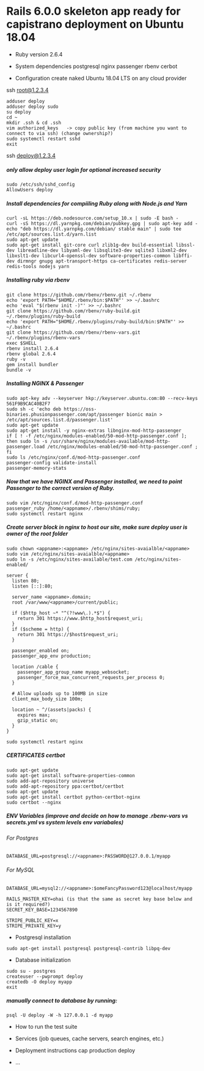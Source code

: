 # Rails 6.0.0 skeleton app ready for capistrano deployment on Ubuntu 18.04

* Ruby version
2.6.4
* System dependencies
postgresql
nginx
passenger
rbenv
cerbot

* Configuration
create naked Ubuntu 18.04 LTS on any cloud provider

ssh root@1.2.3.4
```
adduser deploy
adduser deploy sudo
su deploy
cd ~
mkdir .ssh & cd .ssh
vim authorized_keys   -> copy public key (from machine you want to connect to via ssh) (change ownership?)
sudo systemctl restart sshd
exit
```
ssh deploy@1.2.3.4

##### only allow deploy user login for optional increased security
```
sudo /etc/ssh/sshd_config
AllowUsers deploy
```

##### Install dependencies for compiiling Ruby along with Node.js and Yarn
```
curl -sL https://deb.nodesource.com/setup_10.x | sudo -E bash -
curl -sS https://dl.yarnpkg.com/debian/pubkey.gpg | sudo apt-key add -
echo "deb https://dl.yarnpkg.com/debian/ stable main" | sudo tee /etc/apt/sources.list.d/yarn.list
sudo apt-get update
sudo apt-get install git-core curl zlib1g-dev build-essential libssl-dev libreadline-dev libyaml-dev libsqlite3-dev sqlite3 libxml2-dev libxslt1-dev libcurl4-openssl-dev software-properties-common libffi-dev dirmngr gnupg apt-transport-https ca-certificates redis-server redis-tools nodejs yarn
```
##### Installing ruby via rbenv 

```
git clone https://github.com/rbenv/rbenv.git ~/.rbenv
echo 'export PATH="$HOME/.rbenv/bin:$PATH"' >> ~/.bashrc
echo 'eval "$(rbenv init -)"' >> ~/.bashrc
git clone https://github.com/rbenv/ruby-build.git ~/.rbenv/plugins/ruby-build
echo 'export PATH="$HOME/.rbenv/plugins/ruby-build/bin:$PATH"' >> ~/.bashrc
git clone https://github.com/rbenv/rbenv-vars.git ~/.rbenv/plugins/rbenv-vars
exec $SHELL
rbenv install 2.6.4
rbenv global 2.6.4
ruby -v
gem install bundler
bundle -v
```

##### Installing NGINX & Passenger
```
sudo apt-key adv --keyserver hkp://keyserver.ubuntu.com:80 --recv-keys 561F9B9CAC40B2F7
sudo sh -c 'echo deb https://oss-binaries.phusionpassenger.com/apt/passenger bionic main > /etc/apt/sources.list.d/passenger.list'
sudo apt-get update
sudo apt-get install -y nginx-extras libnginx-mod-http-passenger
if [ ! -f /etc/nginx/modules-enabled/50-mod-http-passenger.conf ]; then sudo ln -s /usr/share/nginx/modules-available/mod-http-passenger.load /etc/nginx/modules-enabled/50-mod-http-passenger.conf ; fi
sudo ls /etc/nginx/conf.d/mod-http-passenger.conf
passenger-config validate-install
passenger-memory-stats
```

##### Now that we have NGINX and Passenger installed, we need to point Passenger to the correct version of Ruby.
```
sudo vim /etc/nginx/conf.d/mod-http-passenger.conf
passenger_ruby /home/<appname>/.rbenv/shims/ruby;
sudo systemctl restart nginx
```

##### Create server block in nginx to host our site, make sure deploy user is owner of the root folder
```
sudo chown <appname>:<appname> /etc/nginx/sites-avaialble/<appname>
sudo vim /etc/nginx/sites-avaialble/<appname>
sudo ln -s /etc/nginx/sites-available/test.com /etc/nginx/sites-enabled/
```

```
server {
  listen 80;
  listen [::]:80;

  server_name <appname>.domain;
  root /var/www/<appname>/current/public;

  if ($http_host ~* "^(?!www\.).*$") {
    return 301 https://www.$http_host$request_uri;
  }
  if ($scheme = http) {
    return 301 https://$host$request_uri;
  }

  passenger_enabled on;
  passenger_app_env production;

  location /cable {
    passenger_app_group_name myapp_websocket;
    passenger_force_max_concurrent_requests_per_process 0;
  }

  # Allow uploads up to 100MB in size
  client_max_body_size 100m;

  location ~ ^/(assets|packs) {
    expires max;
    gzip_static on;
  }
}
```

`sudo systemctl restart nginx`

##### CERTIFICATES certbot

```
sudo apt-get update
sudo apt-get install software-properties-common
sudo add-apt-repository universe
sudo add-apt-repository ppa:certbot/certbot
sudo apt-get update
sudo apt-get install certbot python-certbot-nginx
sudo certbot --nginx
```

##### ENV Variables (improve and decide on how to manage .rbenv-vars vs secrets.yml vs system levels env variabales)
###### For Postgres
`DATABASE_URL=postgresql://<appname>:PASSWORD@127.0.0.1/myapp`

###### For MySQL
`DATABASE_URL=mysql2://<appname>:$omeFancyPassword123@localhost/myapp`
```
RAILS_MASTER_KEY=ohai (is that the same as secret key base below and is it required?)
SECRET_KEY_BASE=1234567890

STRIPE_PUBLIC_KEY=x
STRIPE_PRIVATE_KEY=y
```

* Postgresql installation
```
sudo apt-get install postgresql postgresql-contrib libpq-dev
```

* Database initialization
```
sudo su - postgres
createuser --pwprompt deploy
createdb -O deploy myapp
exit
```

##### manually connect to database by running: 
`psql -U deploy -W -h 127.0.0.1 -d myapp`

* How to run the test suite

* Services (job queues, cache servers, search engines, etc.)

* Deployment instructions
cap production deploy
* ...
